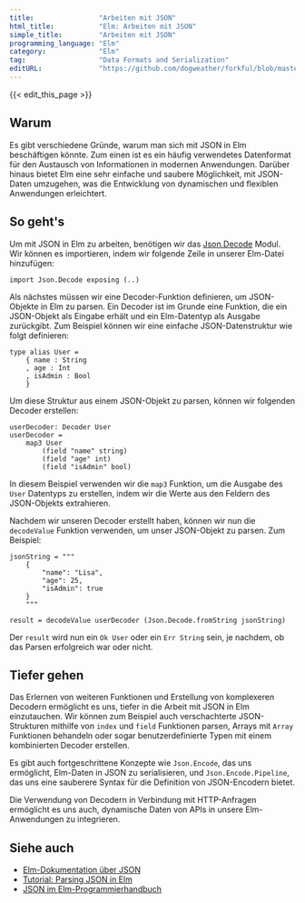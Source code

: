```yaml
---
title:                "Arbeiten mit JSON"
html_title:           "Elm: Arbeiten mit JSON"
simple_title:         "Arbeiten mit JSON"
programming_language: "Elm"
category:             "Elm"
tag:                  "Data Formats and Serialization"
editURL:              "https://github.com/dogweather/forkful/blob/master/content/de/elm/working-with-json.md"
---
```


{{< edit_this_page >}}

## Warum

Es gibt verschiedene Gründe, warum man sich mit JSON in Elm beschäftigen könnte. Zum einen ist es ein häufig verwendetes Datenformat für den Austausch von Informationen in modernen Anwendungen. Darüber hinaus bietet Elm eine sehr einfache und saubere Möglichkeit, mit JSON-Daten umzugehen, was die Entwicklung von dynamischen und flexiblen Anwendungen erleichtert.

## So geht's

Um mit JSON in Elm zu arbeiten, benötigen wir das [Json.Decode](https://package.elm-lang.org/packages/elm/json/latest/) Modul. Wir können es importieren, indem wir folgende Zeile in unserer Elm-Datei hinzufügen:

```
import Json.Decode exposing (..)
```

Als nächstes müssen wir eine Decoder-Funktion definieren, um JSON-Objekte in Elm zu parsen. Ein Decoder ist im Grunde eine Funktion, die ein JSON-Objekt als Eingabe erhält und ein Elm-Datentyp als Ausgabe zurückgibt. Zum Beispiel können wir eine einfache JSON-Datenstruktur wie folgt definieren:

```
type alias User =
    { name : String
    , age : Int
    , isAdmin : Bool
    }
```

Um diese Struktur aus einem JSON-Objekt zu parsen, können wir folgenden Decoder erstellen:

```
userDecoder: Decoder User
userDecoder =
    map3 User
        (field "name" string)
        (field "age" int)
        (field "isAdmin" bool)
```

In diesem Beispiel verwenden wir die `map3` Funktion, um die Ausgabe des `User` Datentyps zu erstellen, indem wir die Werte aus den Feldern des JSON-Objekts extrahieren.

Nachdem wir unseren Decoder erstellt haben, können wir nun die `decodeValue` Funktion verwenden, um unser JSON-Objekt zu parsen. Zum Beispiel:

```
jsonString = """
    {
        "name": "Lisa",
        "age": 25,
        "isAdmin": true
    }
    """

result = decodeValue userDecoder (Json.Decode.fromString jsonString)
```

Der `result` wird nun ein `Ok User` oder ein `Err String` sein, je nachdem, ob das Parsen erfolgreich war oder nicht.

## Tiefer gehen

Das Erlernen von weiteren Funktionen und Erstellung von komplexeren Decodern ermöglicht es uns, tiefer in die Arbeit mit JSON in Elm einzutauchen. Wir können zum Beispiel auch verschachterte JSON-Strukturen mithilfe von `index` und `field` Funktionen parsen, Arrays mit `Array` Funktionen behandeln oder sogar benutzerdefinierte Typen mit einem kombinierten Decoder erstellen.

Es gibt auch fortgeschrittene Konzepte wie `Json.Encode`, das uns ermöglicht, Elm-Daten in JSON zu serialisieren, und `Json.Encode.Pipeline`, das uns eine sauberere Syntax für die Definition von JSON-Encodern bietet.

Die Verwendung von Decodern in Verbindung mit HTTP-Anfragen ermöglicht es uns auch, dynamische Daten von APIs in unsere Elm-Anwendungen zu integrieren.

## Siehe auch

- [Elm-Dokumentation über JSON](https://guide.elm-lang.org/effects/json.html)
- [Tutorial: Parsing JSON in Elm](https://medium.com/@DarrenWeston/elm-tutorial-parsing-json-c749dec0de5f)
- [JSON im Elm-Programmierhandbuch](https://elmprogramming.com/json-in-elm.html)